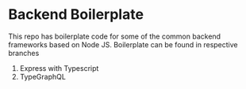 # Backend Boilerplate
This repo has boilerplate code for some of the common backend frameworks based on Node JS. Boilerplate can be found in respective branches 

1. Express with Typescript
2. TypeGraphQL 
